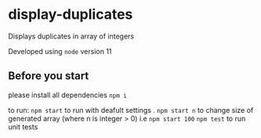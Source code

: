 # display-duplicates
Displays duplicates in array of integers

Developed using `node` version 11

## Before you start

please install all dependencies
`npm i` 

to run:
`npm start` to run with deafult settings .
`npm start n` to change size of generated array (where n is integer > 0) i.e `npm start 100`
`npm test` to run unit tests 
